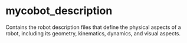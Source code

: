 # mycobot_description #

Contains the robot description files that define the physical aspects of a robot,
including its geometry, kinematics, dynamics, and visual aspects.
